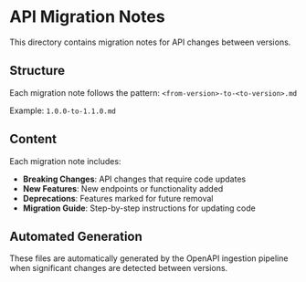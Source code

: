 # API Migration Notes

This directory contains migration notes for API changes between versions.

## Structure

Each migration note follows the pattern: `<from-version>-to-<to-version>.md`

Example: `1.0.0-to-1.1.0.md`

## Content

Each migration note includes:

- **Breaking Changes**: API changes that require code updates
- **New Features**: New endpoints or functionality added
- **Deprecations**: Features marked for future removal
- **Migration Guide**: Step-by-step instructions for updating code

## Automated Generation

These files are automatically generated by the OpenAPI ingestion pipeline when significant changes are detected between versions.